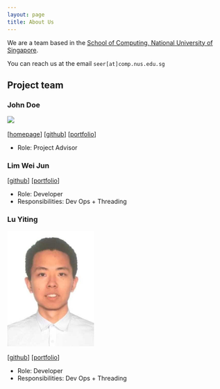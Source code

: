 ```yaml
---
layout: page
title: About Us
---
```


We are a team based in the [School of Computing, National University of Singapore](http://www.comp.nus.edu.sg).

You can reach us at the email `seer[at]comp.nus.edu.sg`

## Project team

### John Doe

<img src="images/johndoe.png" width="200px">

[[homepage](http://www.comp.nus.edu.sg/~damithch)]
[[github](https://github.com/johndoe)]
[[portfolio](team/johndoe.md)]

- Role: Project Advisor

### Lim Wei Jun

[[github](http://github.com/limweijun)]
[[portfolio](team/limweijun.md)]

- Role: Developer
- Responsibilities: Dev Ops + Threading

### Lu Yiting

<img src="images/luyiting0913.png" width="200px">

[[github](https://github.com/LuYiting0913)]
[[portfolio](team/luyiting.md)]

- Role: Developer
- Responsibilities: Dev Ops + Threading
